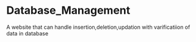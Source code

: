 # Database_Management
A website that can handle insertion,deletion,updation with varificatiion of data in database
